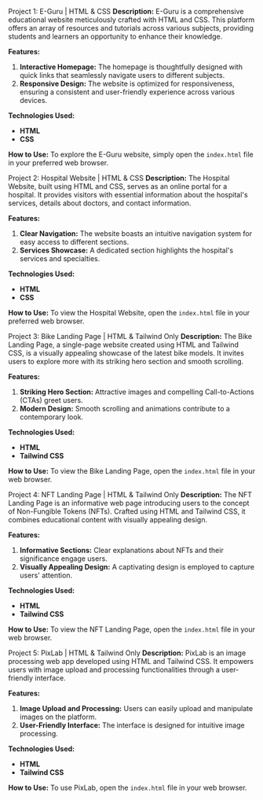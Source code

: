 Project 1: E-Guru | HTML & CSS
**Description:** E-Guru is a comprehensive educational website meticulously crafted with HTML and CSS. This platform offers an array of resources and tutorials across various subjects, providing students and learners an opportunity to enhance their knowledge.

**Features:**
1. **Interactive Homepage:** The homepage is thoughtfully designed with quick links that seamlessly navigate users to different subjects.
2. **Responsive Design:** The website is optimized for responsiveness, ensuring a consistent and user-friendly experience across various devices.

**Technologies Used:**
- **HTML**
- **CSS**

**How to Use:**
To explore the E-Guru website, simply open the `index.html` file in your preferred web browser.

Project 2: Hospital Website | HTML & CSS
**Description:** The Hospital Website, built using HTML and CSS, serves as an online portal for a hospital. It provides visitors with essential information about the hospital's services, details about doctors, and contact information.

**Features:**
1. **Clear Navigation:** The website boasts an intuitive navigation system for easy access to different sections.
2. **Services Showcase:** A dedicated section highlights the hospital's services and specialties.

**Technologies Used:**
- **HTML**
- **CSS**

**How to Use:**
To view the Hospital Website, open the `index.html` file in your preferred web browser.

Project 3: Bike Landing Page | HTML & Tailwind Only
**Description:** The Bike Landing Page, a single-page website created using HTML and Tailwind CSS, is a visually appealing showcase of the latest bike models. It invites users to explore more with its striking hero section and smooth scrolling.

**Features:**
1. **Striking Hero Section:** Attractive images and compelling Call-to-Actions (CTAs) greet users.
2. **Modern Design:** Smooth scrolling and animations contribute to a contemporary look.

**Technologies Used:**
- **HTML**
- **Tailwind CSS**

**How to Use:**
To view the Bike Landing Page, open the `index.html` file in your web browser.

Project 4: NFT Landing Page | HTML & Tailwind Only
**Description:** The NFT Landing Page is an informative web page introducing users to the concept of Non-Fungible Tokens (NFTs). Crafted using HTML and Tailwind CSS, it combines educational content with visually appealing design.

**Features:**
1. **Informative Sections:** Clear explanations about NFTs and their significance engage users.
2. **Visually Appealing Design:** A captivating design is employed to capture users' attention.

**Technologies Used:**
- **HTML**
- **Tailwind CSS**

**How to Use:**
To view the NFT Landing Page, open the `index.html` file in your web browser.

Project 5: PixLab | HTML & Tailwind Only
**Description:** PixLab is an image processing web app developed using HTML and Tailwind CSS. It empowers users with image upload and processing functionalities through a user-friendly interface.

**Features:**
1. **Image Upload and Processing:** Users can easily upload and manipulate images on the platform.
2. **User-Friendly Interface:** The interface is designed for intuitive image processing.

**Technologies Used:**
- **HTML**
- **Tailwind CSS**

**How to Use:**
To use PixLab, open the `index.html` file in your web browser.
